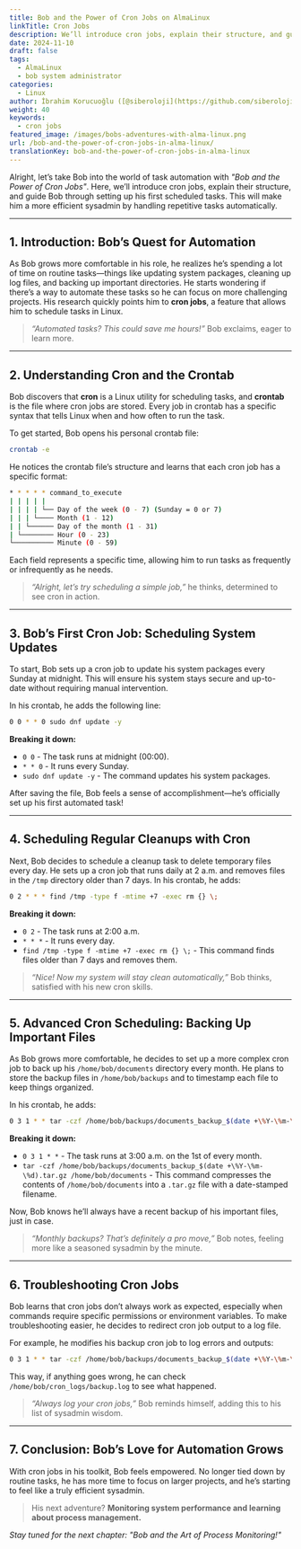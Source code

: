 ```yaml
---
title: Bob and the Power of Cron Jobs on AlmaLinux
linkTitle: Cron Jobs
description: We’ll introduce cron jobs, explain their structure, and guide Bob through setting up his first scheduled tasks on AlmaLinux
date: 2024-11-10
draft: false
tags:
  - AlmaLinux
  - bob system administrator
categories:
  - Linux
author: İbrahim Korucuoğlu ([@siberoloji](https://github.com/siberoloji))
weight: 40
keywords:
  - cron jobs
featured_image: /images/bobs-adventures-with-alma-linux.png
url: /bob-and-the-power-of-cron-jobs-in-alma-linux/
translationKey: bob-and-the-power-of-cron-jobs-in-alma-linux
---
```


Alright, let’s take Bob into the world of task automation with *"Bob and the Power of Cron Jobs"*. Here, we’ll introduce cron jobs, explain their structure, and guide Bob through setting up his first scheduled tasks. This will make him a more efficient sysadmin by handling repetitive tasks automatically.

---

## 1. Introduction: Bob’s Quest for Automation

As Bob grows more comfortable in his role, he realizes he’s spending a lot of time on routine tasks—things like updating system packages, cleaning up log files, and backing up important directories. He starts wondering if there’s a way to automate these tasks so he can focus on more challenging projects. His research quickly points him to **cron jobs**, a feature that allows him to schedule tasks in Linux.

> *“Automated tasks? This could save me hours!”* Bob exclaims, eager to learn more.

---

## 2. Understanding Cron and the Crontab

Bob discovers that **cron** is a Linux utility for scheduling tasks, and **crontab** is the file where cron jobs are stored. Every job in crontab has a specific syntax that tells Linux when and how often to run the task.

To get started, Bob opens his personal crontab file:

```bash
crontab -e
```

He notices the crontab file’s structure and learns that each cron job has a specific format:

```bash
* * * * * command_to_execute
| | | | |
| | | | └── Day of the week (0 - 7) (Sunday = 0 or 7)
| | | └──── Month (1 - 12)
| | └────── Day of the month (1 - 31)
| └──────── Hour (0 - 23)
└────────── Minute (0 - 59)
```

Each field represents a specific time, allowing him to run tasks as frequently or infrequently as he needs.

> *“Alright, let’s try scheduling a simple job,”* he thinks, determined to see cron in action.

---

## 3. Bob’s First Cron Job: Scheduling System Updates

To start, Bob sets up a cron job to update his system packages every Sunday at midnight. This will ensure his system stays secure and up-to-date without requiring manual intervention.

In his crontab, he adds the following line:

```bash
0 0 * * 0 sudo dnf update -y
```

**Breaking it down:**

- `0 0` - The task runs at midnight (00:00).
- `* * 0` - It runs every Sunday.
- `sudo dnf update -y` - The command updates his system packages.

After saving the file, Bob feels a sense of accomplishment—he’s officially set up his first automated task!

---

## 4. Scheduling Regular Cleanups with Cron

Next, Bob decides to schedule a cleanup task to delete temporary files every day. He sets up a cron job that runs daily at 2 a.m. and removes files in the `/tmp` directory older than 7 days. In his crontab, he adds:

```bash
0 2 * * * find /tmp -type f -mtime +7 -exec rm {} \;
```

**Breaking it down:**

- `0 2` - The task runs at 2:00 a.m.
- `* * *` - It runs every day.
- `find /tmp -type f -mtime +7 -exec rm {} \;` - This command finds files older than 7 days and removes them.

> *“Nice! Now my system will stay clean automatically,”* Bob thinks, satisfied with his new cron skills.

---

## 5. Advanced Cron Scheduling: Backing Up Important Files

As Bob grows more comfortable, he decides to set up a more complex cron job to back up his `/home/bob/documents` directory every month. He plans to store the backup files in `/home/bob/backups` and to timestamp each file to keep things organized.

In his crontab, he adds:

```bash
0 3 1 * * tar -czf /home/bob/backups/documents_backup_$(date +\%Y-\%m-\%d).tar.gz /home/bob/documents
```

**Breaking it down:**

- `0 3 1 * *` - The task runs at 3:00 a.m. on the 1st of every month.
- `tar -czf /home/bob/backups/documents_backup_$(date +\%Y-\%m-\%d).tar.gz /home/bob/documents` - This command compresses the contents of `/home/bob/documents` into a `.tar.gz` file with a date-stamped filename.

Now, Bob knows he’ll always have a recent backup of his important files, just in case.

> *“Monthly backups? That’s definitely a pro move,”* Bob notes, feeling more like a seasoned sysadmin by the minute.

---

## 6. Troubleshooting Cron Jobs

Bob learns that cron jobs don’t always work as expected, especially when commands require specific permissions or environment variables. To make troubleshooting easier, he decides to redirect cron job output to a log file.

For example, he modifies his backup cron job to log errors and outputs:

```bash
0 3 1 * * tar -czf /home/bob/backups/documents_backup_$(date +\%Y-\%m-\%d).tar.gz /home/bob/documents >> /home/bob/cron_logs/backup.log 2>&1
```

This way, if anything goes wrong, he can check `/home/bob/cron_logs/backup.log` to see what happened.

> *“Always log your cron jobs,”* Bob reminds himself, adding this to his list of sysadmin wisdom.

---

## 7. Conclusion: Bob’s Love for Automation Grows

With cron jobs in his toolkit, Bob feels empowered. No longer tied down by routine tasks, he has more time to focus on larger projects, and he’s starting to feel like a truly efficient sysadmin.

> His next adventure? **Monitoring system performance and learning about process management.**

*Stay tuned for the next chapter: "Bob and the Art of Process Monitoring!"*
